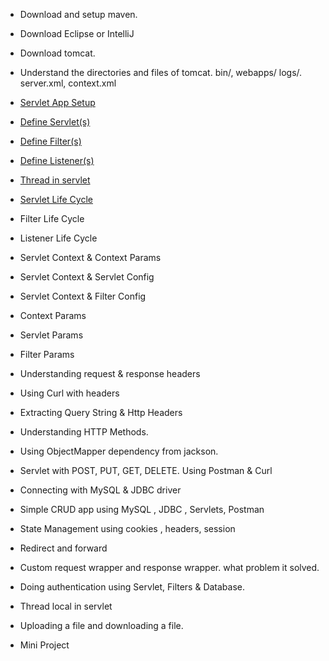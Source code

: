 * Download and setup maven.
* Download Eclipse or IntelliJ
* Download tomcat.
* Understand the directories and files of tomcat. bin/, webapps/ logs/. server.xml, context.xml
* <a href="https://github.com/umaa-java-sept-2020/servlet-hello-world/blob/master/blogs/servlet-app-setup.md" target="_blank">Servlet App Setup</a>
* <a href="https://github.com/umaa-java-sept-2020/servlet-hello-world/blob/master/blogs/define-servlet.md" target="_blank">Define Servlet(s)</a>
* <a href="https://github.com/umaa-java-sept-2020/servlet-hello-world/blob/master/blogs/define-filters.md" target="_blank"> Define Filter(s)</a>
* <a href="https://github.com/umaa-java-sept-2020/servlet-hello-world/blob/master/blogs/define-listeners.md" target="_blank">Define Listener(s)</a>
* <a href="https://github.com/umaa-java-sept-2020/servlet-hello-world/blob/master/blogs/servlet-thread.md">Thread in servlet</a>


* <a href="https://github.com/umaa-java-sept-2020/servlet-hello-world/blob/master/blogs/servlet-life-cycle.md">Servlet Life Cycle</a>
* Filter Life Cycle
* Listener Life Cycle
* Servlet Context & Context Params
* Servlet Context & Servlet Config
* Servlet Context & Filter Config
* Context Params
* Servlet Params
* Filter Params


* Understanding request & response headers
* Using Curl with headers
* Extracting Query String & Http Headers
* Understanding HTTP Methods.
* Using ObjectMapper dependency from jackson.
* Servlet with POST, PUT, GET, DELETE. Using Postman & Curl
* Connecting with MySQL & JDBC driver
* Simple CRUD app using MySQL , JDBC , Servlets, Postman
* State Management using cookies , headers, session
* Redirect and forward
* Custom request wrapper and response wrapper. what problem it solved.
* Doing authentication using Servlet, Filters & Database.
* Thread local in servlet
* Uploading a file and downloading a file.
* Mini Project

